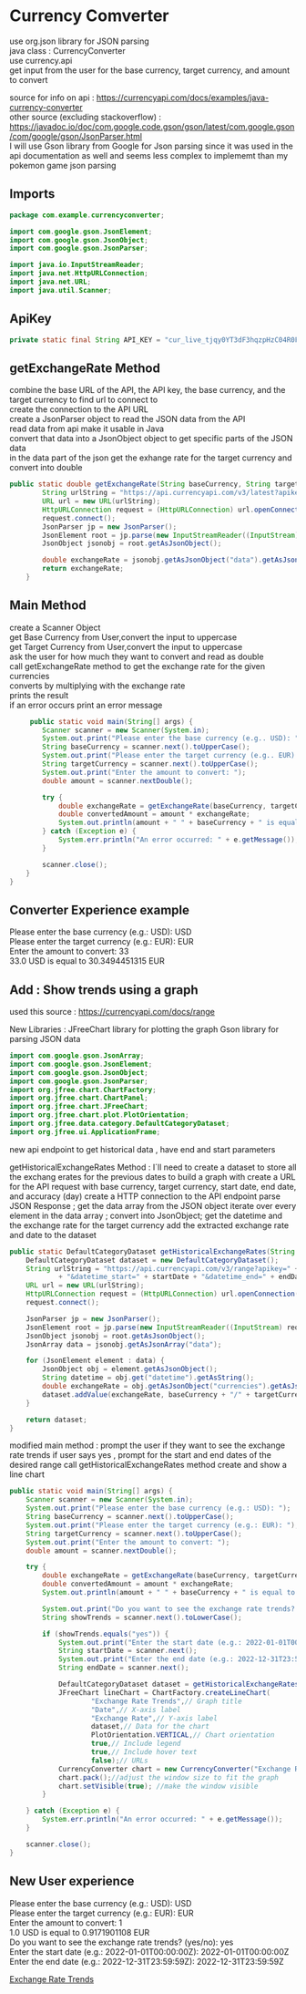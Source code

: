 # Currency Comverter 

use org.json library for JSON parsing <br>
java class : CurrencyConverter <br>
use currency.api <br>
get input from the user for the base currency, target currency, and amount to convert <br>

source for info on api : https://currencyapi.com/docs/examples/java-currency-converter <br>
other source (excluding stackoverflow) : https://javadoc.io/doc/com.google.code.gson/gson/latest/com.google.gson/com/google/gson/JsonParser.html <br>
I will use Gson library from Google for Json parsing since it was used in the api documentation as well and seems less complex to implememt than my pokemon game json parsing <br>

## Imports 

```java
package com.example.currencyconverter;

import com.google.gson.JsonElement;
import com.google.gson.JsonObject;
import com.google.gson.JsonParser;

import java.io.InputStreamReader;
import java.net.HttpURLConnection;
import java.net.URL;
import java.util.Scanner;
```


## ApiKey 

```java
private static final String API_KEY = "cur_live_tjqy0YT3dF3hqzpHzC04R0FE4NvVq36Oc1F3Wc6D";
```

## getExchangeRate Method 
combine the base URL of the API, the API key, the base currency, and the target currency to find url to connect to <br> 
create the connection to the API URL <br> 
create a JsonParser object to read the JSON data from the API <br> 
read data from api make it usable in Java <br> 
convert that data into a JsonObject object to get specific parts of the JSON data <br> 
in the data part of the json get the exhange rate for the target currency  and convert into double <br>

```java
public static double getExchangeRate(String baseCurrency, String targetCurrency) throws Exception {
        String urlString = "https://api.currencyapi.com/v3/latest?apikey=" + API_KEY + "&base_currency=" + baseCurrency + "&currencies=" + targetCurrency;
        URL url = new URL(urlString);
        HttpURLConnection request = (HttpURLConnection) url.openConnection();
        request.connect();
        JsonParser jp = new JsonParser();
        JsonElement root = jp.parse(new InputStreamReader((InputStream) request.getContent()));
        JsonObject jsonobj = root.getAsJsonObject();

        double exchangeRate = jsonobj.getAsJsonObject("data").getAsJsonObject(targetCurrency).get("value").getAsDouble();
        return exchangeRate;
    }
```


## Main Method 
create a Scanner Object <br> 
get Base Currency from User,convert the input to uppercase <br> 
get Target Currency from User,convert the input to uppercase <br> 
ask the user for how much they want to convert and read as double <br> 
call getExchangeRate method to get the exchange rate for the given currencies <br> 
converts by multiplying with the exchange rate <br> 
prints the result  <br> 
if an error occurs print an error message  <br> 


```java
     public static void main(String[] args) {
        Scanner scanner = new Scanner(System.in);
        System.out.print("Please enter the base currency (e.g.. USD): ");
        String baseCurrency = scanner.next().toUpperCase();
        System.out.print("Please enter the target currency (e.g.. EUR): ");
        String targetCurrency = scanner.next().toUpperCase();
        System.out.print("Enter the amount to convert: ");
        double amount = scanner.nextDouble();

        try {
            double exchangeRate = getExchangeRate(baseCurrency, targetCurrency);
            double convertedAmount = amount * exchangeRate;
            System.out.println(amount + " " + baseCurrency + " is equal to " + convertedAmount + " " + targetCurrency);
        } catch (Exception e) {
            System.err.println("An error occurred: " + e.getMessage());
        }

        scanner.close();
    }
}


```



## Converter Experience example 

Please enter the base currency (e.g.: USD): USD <br> 
Please enter the target currency (e.g.: EUR): EUR <br> 
Enter the amount to convert: 33 <br> 
33.0 USD is equal to 30.3494451315 EUR <br> 

## Add : Show trends using a graph

used this source : https://currencyapi.com/docs/range

New Libraries :
JFreeChart library for plotting the graph
Gson library for parsing JSON data

```java
import com.google.gson.JsonArray;
import com.google.gson.JsonElement;
import com.google.gson.JsonObject;
import com.google.gson.JsonParser;
import org.jfree.chart.ChartFactory;
import org.jfree.chart.ChartPanel;
import org.jfree.chart.JFreeChart;
import org.jfree.chart.plot.PlotOrientation;
import org.jfree.data.category.DefaultCategoryDataset;
import org.jfree.ui.ApplicationFrame;
```

new api endpoint to get historical data , have end and start parameters 

getHistoricalExchangeRates Method : 
I´ll need to create a dataset to store all the exchang erates for the previous dates to build a graph with 
create a URL for the API request with base currency, target currency, start date, end date, and accuracy (day)
create a HTTP connection to the API endpoint
parse JSON Response ; get the data array from the JSON object
iterate over every element in the data array ; convert into JsonObject; get the datetime and the exchange rate for the target currency 
add the extracted exchange rate and date to the dataset


```java
public static DefaultCategoryDataset getHistoricalExchangeRates(String baseCurrency, String targetCurrency, String startDate, String endDate) throws Exception {
    DefaultCategoryDataset dataset = new DefaultCategoryDataset();
    String urlString = "https://api.currencyapi.com/v3/range?apikey=" + API_KEY + "&base_currency=" + baseCurrency + "&currencies=" + targetCurrency
            + "&datetime_start=" + startDate + "&datetime_end=" + endDate + "&accuracy=day";
    URL url = new URL(urlString);
    HttpURLConnection request = (HttpURLConnection) url.openConnection();
    request.connect();

    JsonParser jp = new JsonParser();
    JsonElement root = jp.parse(new InputStreamReader((InputStream) request.getContent()));
    JsonObject jsonobj = root.getAsJsonObject();
    JsonArray data = jsonobj.getAsJsonArray("data");

    for (JsonElement element : data) {
        JsonObject obj = element.getAsJsonObject();
        String datetime = obj.get("datetime").getAsString();
        double exchangeRate = obj.getAsJsonObject("currencies").getAsJsonObject(targetCurrency).get("value").getAsDouble();
        dataset.addValue(exchangeRate, baseCurrency + "/" + targetCurrency, datetime);
    }

    return dataset;
}

```

modified main method : 
prompt the user if they want to see the exchange rate trends
if user says yes , prompt for the start and end dates of the desired range
call getHistoricalExchangeRates method 
create and show a line chart 

```java
public static void main(String[] args) {
    Scanner scanner = new Scanner(System.in);
    System.out.print("Please enter the base currency (e.g.: USD): ");
    String baseCurrency = scanner.next().toUpperCase();
    System.out.print("Please enter the target currency (e.g.: EUR): ");
    String targetCurrency = scanner.next().toUpperCase();
    System.out.print("Enter the amount to convert: ");
    double amount = scanner.nextDouble();

    try {
        double exchangeRate = getExchangeRate(baseCurrency, targetCurrency);
        double convertedAmount = amount * exchangeRate;
        System.out.println(amount + " " + baseCurrency + " is equal to " + convertedAmount + " " + targetCurrency);

        System.out.print("Do you want to see the exchange rate trends? (yes/no): ");
        String showTrends = scanner.next().toLowerCase();

        if (showTrends.equals("yes")) {
            System.out.print("Enter the start date (e.g.: 2022-01-01T00:00:00Z): ");
            String startDate = scanner.next();
            System.out.print("Enter the end date (e.g.: 2022-12-31T23:59:59Z): ");
            String endDate = scanner.next();

            DefaultCategoryDataset dataset = getHistoricalExchangeRates(baseCurrency, targetCurrency, startDate, endDate);
            JFreeChart lineChart = ChartFactory.createLineChart(
                    "Exchange Rate Trends",// Graph title
                    "Date",// X-axis label
                    "Exchange Rate",// Y-axis label
                    dataset,// Data for the chart
                    PlotOrientation.VERTICAL,// Chart orientation 
                    true,// Include legend
                    true,// Include hover text
                    false);// URLs 
            CurrencyConverter chart = new CurrencyConverter("Exchange Rate Trends", "Exchange Rate Trends");
            chart.pack();//adjust the window size to fit the graph
            chart.setVisible(true); //make the window visible 
        }

    } catch (Exception e) {
        System.err.println("An error occurred: " + e.getMessage());
    }

    scanner.close();
}

```

## New User experience 

Please enter the base currency (e.g.: USD): USD <br>
Please enter the target currency (e.g.: EUR): EUR<br>
Enter the amount to convert: 1<br>
1.0 USD is equal to 0.9171901108 EUR<br>
Do you want to see the exchange rate trends? (yes/no): yes<br>
Enter the start date (e.g.: 2022-01-01T00:00:00Z): 2022-01-01T00:00:00Z<br>
Enter the end date (e.g.: 2022-12-31T23:59:59Z): 2022-12-31T23:59:59Z<br>

[Exchange Rate Trends](./Screenshot%202024-07-16%20at%2015.03.47.png)






```java
```






```java
```



